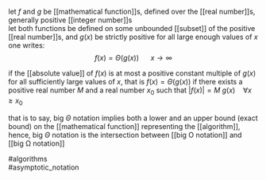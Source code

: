 let $f$ and $g$ be [[mathematical function]]s, defined over the [[real number]]s, generally positive [[integer number]]s  
let both functions be defined on some unbounded [[subset]] of the positive [[real number]]s, and $g(x)$ be strictly positive for all large enough values of $x$  
one writes:  
$$f(x)=\Theta(g(x)) \ \ \ \ \ \ x\to \infty$$  
  
if the [[absolute value]] of $f(x)$ is at most a positive constant multiple of $g(x)$ for all sufficiently large values of $x$, that is $f(x)=\Theta(g(x))$ if there exists a positive real number $M$ and a real number $x_0$ such that $|f(x)|= M\ g(x) \ \ \ \ \forall x\geq x_0$  
  
that is to say, big $\Theta$ notation implies both a lower and an upper bound (exact bound) on the [[mathematical function]] representing the [[algorithm]], hence, big $\Theta$ notation is the intersection between [[big O notation]] and [[big Ω notation]]  
  
#algorithms  
#asymptotic_notation
